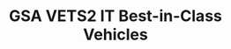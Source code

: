 ---
highlight: "false" 
title: "GSA VETS2 IT Best-in-Class Vehicles"
description: "The VETS 2 GWAC is the only GWAC set aside exclusively for Service-Disabled, Veteran-Owned Small Businesses (SDVOSB). It's designed to meet diverse agency IT services requirements, including new and emerging technologies."
url-link: "https://www.gsa.gov/technology/it-contract-vehicles-and-purchasing-programs/governmentwide-acquisition-contracts/vets-2-sdvosb"
type: "HTML"
gov-only: "false"
is-external: "true"
publication-date: "May 01, 2023"
reading-time: "5"
resource-type: "information-slick"
filter: "contract-solutions"
audience: "contracts-acquisitions"
branded-offerings: "acquisition-policy-it-category"
---